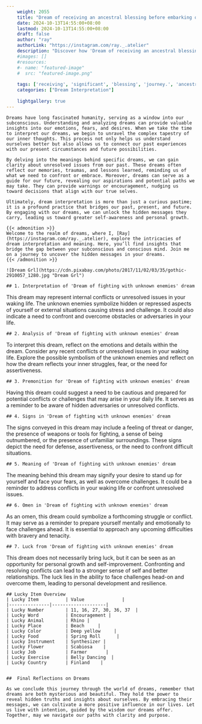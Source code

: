 ```yaml
---
    weight: 2055
    title: "Dream of receiving an ancestral blessing before embarking on a significant journey."  # Assuming 'title' column exists
    date: 2024-10-13T14:55:00+08:00
    lastmod: 2024-10-13T14:55:00+08:00
    draft: false
    author: "ray"
    authorLink: "https://instagram.com/ray._.atelier"
    description: "Discover how 'Dream of receiving an ancestral blessing before embarking on a significant journey.' can interpret your future and uncover its significant meanings in your life."
    #images: []
    #resources:
    #- name: "featured-image"
    #  src: "featured-image.png"
    
    tags: ['receiving', 'significant', 'blessing', 'journey.', 'ancestral', 'Dream', 'before', 'a', 'an', 'on', 'embarking', 'of']
    categories: ["Dream Interpretation"]
    
    lightgallery: true
---
```

    
    Dreams have long fascinated humanity, serving as a window into our subconscious. Understanding and analyzing dreams can provide valuable insights into our emotions, fears, and desires. When we take the time to interpret our dreams, we begin to unravel the complex tapestry of our inner thoughts. This process not only helps us understand ourselves better but also allows us to connect our past experiences with our present circumstances and future possibilities.
    
    By delving into the meanings behind specific dreams, we can gain clarity about unresolved issues from our past. These dreams often reflect our memories, traumas, and lessons learned, reminding us of what we need to confront or embrace. Moreover, dreams can serve as a guide for our future, revealing our aspirations and potential paths we may take. They can provide warnings or encouragement, nudging us toward decisions that align with our true selves.
    
    Ultimately, dream interpretation is more than just a curious pastime; it is a profound practice that bridges our past, present, and future. By engaging with our dreams, we can unlock the hidden messages they carry, leading us toward greater self-awareness and personal growth.
    
    {{< admonition >}}
    Welcome to the realm of dreams, where I, [Ray](https://instagram.com/ray._.atelier), explore the intricacies of dream interpretation and meaning. Here, you’ll find insights that bridge the gap between your subconscious and conscious mind. Join me on a journey to uncover the hidden messages in your dreams.
    {{< /admonition >}}
    
    ![Dream Grl](https://cdn.pixabay.com/photo/2017/11/02/03/35/gothic-2910057_1280.jpg "Dream Grl")
    
    ## 1. Interpretation of 'Dream of fighting with unknown enemies' dream
    
This dream may represent internal conflicts or unresolved issues in your waking life. The unknown enemies symbolize hidden or repressed aspects of yourself or external situations causing stress and challenge. It could also indicate a need to confront and overcome obstacles or adversaries in your life.
    
    ## 2. Analysis of 'Dream of fighting with unknown enemies' dream
    
To interpret this dream, reflect on the emotions and details within the dream. Consider any recent conflicts or unresolved issues in your waking life. Explore the possible symbolism of the unknown enemies and reflect on how the dream reflects your inner struggles, fear, or the need for assertiveness.
    
    ## 3. Premonition for 'Dream of fighting with unknown enemies' dream
    
Having this dream could suggest a need to be cautious and prepared for potential conflicts or challenges that may arise in your daily life. It serves as a reminder to be aware of hidden adversaries or unresolved conflicts.
    
    ## 4. Signs in 'Dream of fighting with unknown enemies' dream
    
The signs conveyed in this dream may include a feeling of threat or danger, the presence of weapons or tools for fighting, a sense of being outnumbered, or the presence of unfamiliar surroundings. These signs depict the need for defense, assertiveness, or the need to confront difficult situations.
    
    ## 5. Meaning of 'Dream of fighting with unknown enemies' dream
    
The meaning behind this dream may signify your desire to stand up for yourself and face your fears, as well as overcome challenges. It could be a reminder to address conflicts in your waking life or confront unresolved issues.
    
    ## 6. Omen in 'Dream of fighting with unknown enemies' dream
    
As an omen, this dream could symbolize a forthcoming struggle or conflict. It may serve as a reminder to prepare yourself mentally and emotionally to face challenges ahead. It is essential to approach any upcoming difficulties with bravery and tenacity.
    
    ## 7. Luck from 'Dream of fighting with unknown enemies' dream
    
This dream does not necessarily bring luck, but it can be seen as an opportunity for personal growth and self-improvement. Confronting and resolving conflicts can lead to a stronger sense of self and better relationships. The luck lies in the ability to face challenges head-on and overcome them, leading to personal development and resilience.
    
    ## Lucky Item Overview
    | Lucky Item          | Value              |
    |---------------|--------------------|
    | Lucky Number        | 11, 16, 27, 30, 36, 37  |
    | Lucky Word          | Encouragement |
    | Lucky Animal        | Rhino |
    | Lucky Place         | Beach     |
    | Lucky Color         | Deep yellow     |
    | Lucky Food          | Spring Roll      |
    | Lucky Instrument    | Synthesizer |
    | Lucky Flower        | Scabiosa    |
    | Lucky Job           | Farmer       |
    | Lucky Exercise      | Belly Dancing  |
    | Lucky Country       | Finland    |
    
    
    ##  Final Reflections on Dreams
    
    As we conclude this journey through the world of dreams, remember that dreams are both mysterious and beautiful. They hold the power to reveal hidden truths and insights about ourselves. By embracing their messages, we can cultivate a more positive influence in our lives. Let us live with intention, guided by the wisdom our dreams offer. Together, may we navigate our paths with clarity and purpose.
    